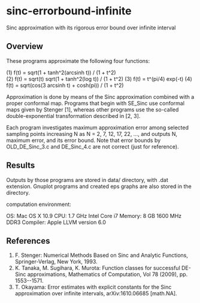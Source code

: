 # sinc-errorbound-infinite
Sinc approximation with its rigorous error bound over infinite interval

## Overview
These programs approximate the following four functions:

(1) f(t) = sqrt(1 + tanh^2(arcsinh t)) / (1 + t^2)  
(2) f(t) = sqrt(t) sqrt(1 + tanh^2(log t)) / (1 + t^2)
(3) f(t) = t^(pi/4) exp(-t)
(4) f(t) = sqrt(cos(3 arcsinh t) + cosh(pi)) / (1 + t^2)

Approximation is done by means of the Sinc approximation combined with
a proper conformal map. Programs that begin with SE_Sinc use conformal
maps given by Stenger [1], whereas other programs use the so-called
double-exponential transformation described in [2, 3].

Each program investigates maximum approximation error among selected
sampling points increasing N as N = 2, 7, 12, 17, 22, ..., and outputs
N, maximum error, and its error bound. Note that error bounds by
OLD_DE_Sinc_3.c and DE_Sinc_4.c are not correct (just for reference).

## Results
Outputs by those programs are stored in data/ directory, with .dat extension.
Gnuplot programs and created eps graphs are also stored in the directory.

computation environment:

OS: Mac OS X 10.9
CPU: 1.7 GHz Intel Core i7
Memory: 8 GB 1600 MHz DDR3
Compiler: Apple LLVM version 6.0

## References
1. F. Stenger:
 Numerical Methods Based on Sinc and Analytic Functions, Springer-Verlag,
 New York, 1993.
2. K. Tanaka, M. Sugihara, K. Murota:
 Function classes for successful DE-Sinc approximations, Mathematics of
 Computation, Vol 78 (2009), pp. 1553--1571.
3. T. Okayama:
 Error estimates with explicit constants for the Sinc approximation over
 infinite intervals, arXiv:1610.06685 [math.NA].
